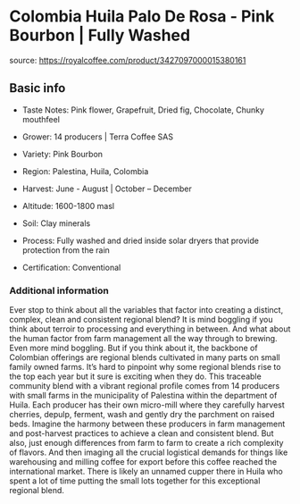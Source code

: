 # Colombia Huila Palo De Rosa - Pink Bourbon | Fully Washed

source: <https://royalcoffee.com/product/3427097000015380161>

## Basic info

- Taste Notes: Pink flower, Grapefruit, Dried fig, Chocolate, Chunky mouthfeel

- Grower: 14 producers | Terra Coffee SAS
- Variety: Pink Bourbon
- Region: Palestina, Huila, Colombia
- Harvest: June - August | October – December
- Altitude: 1600-1800 masl
- Soil: Clay minerals
- Process: Fully washed and dried inside solar dryers that provide protection from the rain
- Certification: Conventional

### Additional information

Ever stop to think about all the variables that factor into creating a distinct, complex, clean and consistent regional blend? It is mind boggling if you think about terroir to processing and everything in between. And what about the human factor from farm management all the way through to brewing. Even more mind boggling. But if you think about it, the backbone of Colombian offerings are regional blends cultivated in many parts on small family owned farms. It’s hard to pinpoint why some regional blends rise to the top each year but it sure is exciting when they do. This traceable community blend with a vibrant regional profile comes from 14 producers with small farms in the municipality of Palestina within the department of Huila. Each producer has their own micro-mill where they carefully harvest cherries, depulp, ferment, wash and gently dry the parchment on raised beds. Imagine the harmony between these producers in farm management and post-harvest practices to achieve a clean and consistent blend. But also, just enough differences from farm to farm to create a rich complexity of flavors. And then imaging all the crucial logistical demands for things like warehousing and milling coffee for export before this coffee reached the international market. There is likely an unnamed cupper there in Huila who spent a lot of time putting the small lots together for this exceptional regional blend.
